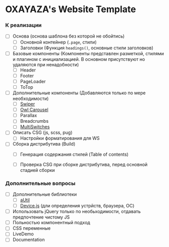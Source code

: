# OXAYAZA's Website Template

### К реализации
- [ ] Основа (основа шаблона без которой не обойтись)
    - [ ] Основной контейнер (`.page`, стили)
    - [ ] Заголовки (Функция `headings()`, основные стили заголовков)
- [ ] Базовые компоненты (Компоненты представлен разметкой, стилями и плагином с инициализацией. В основном присутствуют но удаляются при ненадобности)
    - [ ] Header
    - [ ] Footer
    - [ ] PageLoader
    - [ ] ToTop
- [ ] Дополнительные компоненты (Добавляются только по мере необходимости)
    - [ ] [Swiper](http://idangero.us/swiper/)
    - [ ] [Owl Carousel](http://owlcarousel2.github.io/OwlCarousel2)
    - [ ] Parallax
    - [ ] Breadcrumbs
    - [ ] [MultiSwitches](https://github.com/OXAYAZA/Multi-Switches)
- [ ] Описать CSG (js, scss, pug)
    - [ ] Настройки форматирования для WS
- [ ] Сборка дистрибутива (Build)
    - [ ] Генерация содержания стилей (Table of contents)
    - [ ] Проверка CSG при сборке дистрибутива, перед основной стадией сборки


### Дополнительные вопросы
- [ ] Дополнительные библиотеки
    - [ ] [aUtil](https://github.com/OXAYAZA/Alpha-Counter/blob/master/dev/js/aUtil.js)
    - [ ] [Device.js](https://github.com/matthewhudson/device.js) (дли определения устрйств, браузера, ОС)
- [ ] Использовать jQuery только по необьходимости, отдавать предпочтение чистому JS
- [ ] Польностью компонентный подход
- [ ] CSS переменные
- [ ] LiveDemo
- [ ] Documentation
